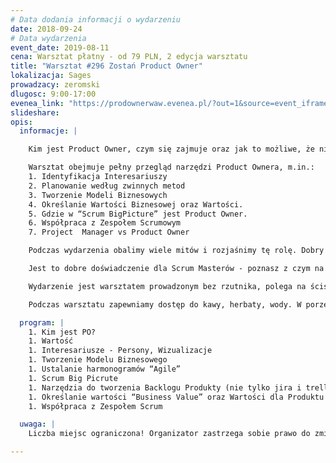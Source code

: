 ```yaml
---
# Data dodania informacji o wydarzeniu
date: 2018-09-24
# Data wydarzenia
event_date: 2019-08-11
cena: Warsztat płatny - od 79 PLN, 2 edycja warsztatu
title: "Warsztat #296 Zostań Product Owner"
lokalizacja: Sages
prowadzacy: zeromski
dlugosc: 9:00-17:00
evenea_link: "https://prodownerwaw.evenea.pl/?out=1&source=event_iframe"
slideshare:
opis:
  informacje: |

    Kim jest Product Owner, czym się zajmuje oraz jak to możliwe, że nie może nakazywać co powinno być robione? Według wielu osób najtrudniejsza rola w Scrum, najmniej opisana i otoczona największą tajemnicą. Pracuje z Interesariuszami, określając największą wartość, która powinna być dodana do Przyrostu. Dodatkowo to nie jest Project Manager. Więc kto to jest?

    Warsztat obejmuje pełny przegląd narzędzi Product Ownera, m.in.:
    1. Identyfikacja Interesariuszy
    2. Planowanie według zwinnych metod
    3. Tworzenie Modeli Biznesowych
    4. Określanie Wartości Biznesowej oraz Wartości.
    5. Gdzie w “Scrum BigPicture” jest Product Owner.
    6. Współpraca z Zespołem Scrumowym
    7. Project  Manager vs Product Owner

    Podczas wydarzenia obalimy wiele mitów i rozjaśnimy tę rolę. Dobry Product Owner umie pracować z wieloma zespołami, nie może sterować ręcznie pracą oraz dogaduje się z bardzo wieloma osobami. Czasem musi wstrzymać komunikację, a czasem ją wzniecić.

    Jest to dobre doświadczenie dla Scrum Masterów - poznasz z czym na codzień powinien pracowac Twój Product Owner, poznasz techniki jakie możesz mu zaproponować, aby zwiększyć wydajność pracy. Również członkowie Zespołów Deweloperskich odniosą korzyści ze świadomości, jak trudna jest to rola.

    Wydarzenie jest warsztatem prowadzonym bez rzutnika, polega na ścisłej współpracy i komunikacji - przygotuj własne pytania, na każde będzie udzielona odpowiedź. W trakcie będzie wiele prac grupowych, zadań - efektem będzie spójny obraz tego kim jest i jak powinien pracować Product Owner.

    Podczas warsztatu zapewniamy dostęp do kawy, herbaty, wody. W porze obiadowej zapewniamy pizzę w wersji mięsnej lub wegetariańskiej.

  program: |
    1. Kim jest PO?
    1. Wartość
    1. Interesariusze - Persony, Wizualizacje
    1. Tworzenie Modelu Biznesowego
    1. Ustalanie harmonogramów “Agile”
    1. Scrum Big Picrute
    1. Narzędzia do tworzenia Backlogu Produkty (nie tylko jira i trello)
    1. Określanie wartości “Business Value” oraz Wartości dla Produktu
    1. Współpraca z Zespołem Scrum

  uwaga: |
    Liczba miejsc ograniczona! Organizator zastrzega sobie prawo do zmiany lokalizacji wydarzenia oraz jego odwołania w przypadku niezgłoszenia się minimalnej liczby uczestników.

---
```

